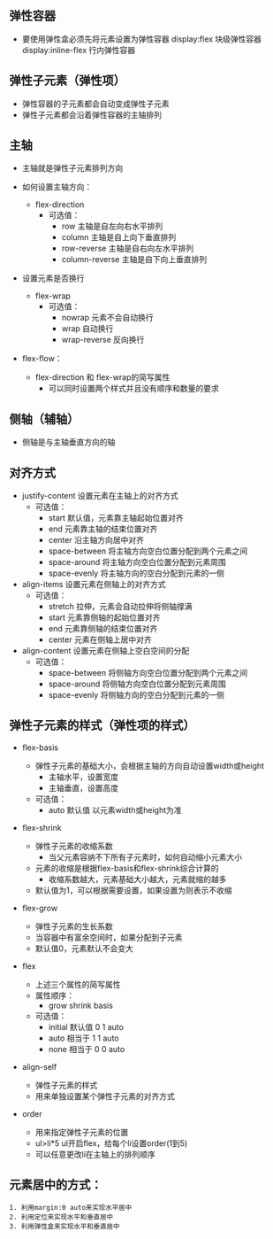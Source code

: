 ## 弹性容器
- 要使用弹性盒必须先将元素设置为弹性容器
    display:flex 块级弹性容器
    display:inline-flex 行内弹性容器
## 弹性子元素（弹性项）
- 弹性容器的子元素都会自动变成弹性子元素
- 弹性子元素都会沿着弹性容器的主轴排列
## 主轴
- 主轴就是弹性子元素排列方向
- 如何设置主轴方向：
    - flex-direction
        - 可选值：
            - row 主轴是自左向右水平排列
            - column 主轴是自上向下垂直排列
            - row-reverse 主轴是自右向左水平排列
            - column-reverse 主轴是自下向上垂直排列
- 设置元素是否换行
    - flex-wrap
        - 可选值：
            - nowrap 元素不会自动换行
            - wrap 自动换行
            - wrap-reverse 反向换行

- flex-flow：
    - flex-direction 和 flex-wrap的简写属性
        - 可以同时设置两个样式并且没有顺序和数量的要求
## 侧轴（辅轴）
- 侧轴是与主轴垂直方向的轴

## 对齐方式
- justify-content 设置元素在主轴上的对齐方式
    - 可选值：
        - start 默认值，元素靠主轴起始位置对齐
        - end 元素靠主轴的结束位置对齐
        - center 沿主轴方向居中对齐
        - space-between 将主轴方向空白位置分配到两个元素之间
        - space-around 将主轴方向空白位置分配到元素周围
        - space-evenly 将主轴方向的空白分配到元素的一侧
- align-items 设置元素在侧轴上的对齐方式
    - 可选值：
        - stretch 拉伸，元素会自动拉伸将侧轴撑满
        - start 元素靠侧轴的起始位置对齐
        - end 元素靠侧轴的结束位置对齐
        - center 元素在侧轴上居中对齐
- align-content 设置元素在侧轴上空白空间的分配
    - 可选值：
        - space-between 将侧轴方向空白位置分配到两个元素之间
        - space-around 将侧轴方向空白位置分配到元素周围
        - space-evenly 将侧轴方向的空白分配到元素的一侧

## 弹性子元素的样式（弹性项的样式）
- flex-basis
    - 弹性子元素的基础大小，会根据主轴的方向自动设置width或height
        - 主轴水平，设置宽度
        - 主轴垂直，设置高度
    - 可选值：
        - auto 默认值 以元素width或height为准
- flex-shrink
    - 弹性子元素的收缩系数
        - 当父元素容纳不下所有子元素时，如何自动缩小元素大小
    - 元素的收缩是根据flex-basis和flex-shrink综合计算的
        - 收缩系数越大，元素基础大小越大，元素就缩的越多
    - 默认值为1，可以根据需要设置，如果设置为则表示不收缩
- flex-grow
    - 弹性子元素的生长系数
    - 当容器中有富余空间时，如果分配到子元素
    - 默认值0，元素默认不会变大
- flex
    - 上述三个属性的简写属性
    - 属性顺序：
        - grow shrink basis
    - 可选值：
        - initial 默认值 0 1 auto
        - auto 相当于 1 1 auto
        - none 相当于 0 0 auto

- align-self
    - 弹性子元素的样式
    - 用来单独设置某个弹性子元素的对齐方式

- order
    - 用来指定弹性子元素的位置
    - ul>li*5 ul开启flex，给每个li设置order(1到5)
    - 可以任意更改li在主轴上的排列顺序

## 元素居中的方式：
    1. 利用margin:0 auto来实现水平居中
    2. 利用定位来实现水平和垂直居中
    3. 利用弹性盒来实现水平和垂直居中
